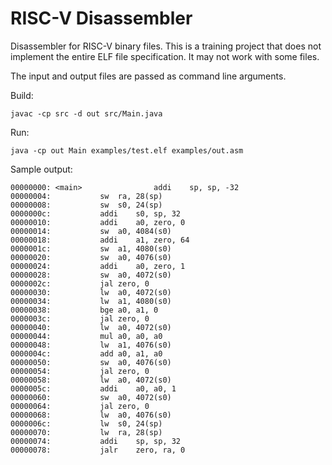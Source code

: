 # RISC-V Disassembler

Disassembler for RISC-V binary files.
This is a training project that does not implement the entire ELF file specification.
It may not work with some files.

The input and output files are passed as command line arguments.

Build:
```
javac -cp src -d out src/Main.java
```

Run:
```
java -cp out Main examples/test.elf examples/out.asm
```

Sample output:
```
00000000: <main>                addi	sp, sp, -32
00000004: 			sw	ra, 28(sp)
00000008: 			sw	s0, 24(sp)
0000000c: 			addi	s0, sp, 32
00000010: 			addi	a0, zero, 0
00000014: 			sw	a0, 4084(s0)
00000018: 			addi	a1, zero, 64
0000001c: 			sw	a1, 4080(s0)
00000020: 			sw	a0, 4076(s0)
00000024: 			addi	a0, zero, 1
00000028: 			sw	a0, 4072(s0)
0000002c: 			jal	zero, 0
00000030: 			lw	a0, 4072(s0)
00000034: 			lw	a1, 4080(s0)
00000038: 			bge	a0, a1, 0
0000003c: 			jal	zero, 0
00000040: 			lw	a0, 4072(s0)
00000044: 			mul	a0, a0, a0
00000048: 			lw	a1, 4076(s0)
0000004c: 			add	a0, a1, a0
00000050: 			sw	a0, 4076(s0)
00000054: 			jal	zero, 0
00000058: 			lw	a0, 4072(s0)
0000005c: 			addi	a0, a0, 1
00000060: 			sw	a0, 4072(s0)
00000064: 			jal	zero, 0
00000068: 			lw	a0, 4076(s0)
0000006c: 			lw	s0, 24(sp)
00000070: 			lw	ra, 28(sp)
00000074: 			addi	sp, sp, 32
00000078: 			jalr	zero, ra, 0
```
